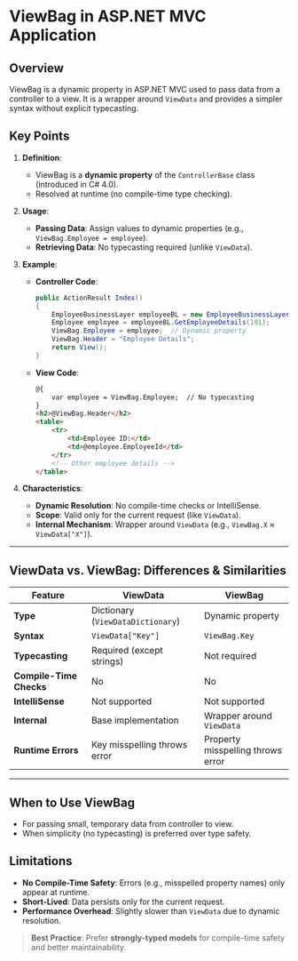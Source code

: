 # ViewBag in ASP.NET MVC Application

## Overview
ViewBag is a dynamic property in ASP.NET MVC used to pass data from a controller to a view. It is a wrapper around `ViewData` and provides a simpler syntax without explicit typecasting.

## Key Points
1. **Definition**:
   - ViewBag is a **dynamic property** of the `ControllerBase` class (introduced in C# 4.0).
   - Resolved at runtime (no compile-time type checking).

2. **Usage**:
   - **Passing Data**: Assign values to dynamic properties (e.g., `ViewBag.Employee = employee`).
   - **Retrieving Data**: No typecasting required (unlike `ViewData`).

3. **Example**:
   - **Controller Code**:
     ```csharp
     public ActionResult Index()
     {
         EmployeeBusinessLayer employeeBL = new EmployeeBusinessLayer();
         Employee employee = employeeBL.GetEmployeeDetails(101);
         ViewBag.Employee = employee;  // Dynamic property
         ViewBag.Header = "Employee Details";
         return View();
     }
     ```
   - **View Code**:
     ```html
     @{
         var employee = ViewBag.Employee;  // No typecasting
     }
     <h2>@ViewBag.Header</h2>
     <table>
         <tr>
             <td>Employee ID:</td>
             <td>@employee.EmployeeId</td>
         </tr>
         <!-- Other employee details -->
     </table>
     ```

4. **Characteristics**:
   - **Dynamic Resolution**: No compile-time checks or IntelliSense.
   - **Scope**: Valid only for the current request (like `ViewData`).
   - **Internal Mechanism**: Wrapper around `ViewData` (e.g., `ViewBag.X` ≈ `ViewData["X"]`).

---

## ViewData vs. ViewBag: Differences & Similarities

| Feature               | ViewData                          | ViewBag                           |
|-----------------------|-----------------------------------|-----------------------------------|
| **Type**              | Dictionary (`ViewDataDictionary`) | Dynamic property                  |
| **Syntax**            | `ViewData["Key"]`                | `ViewBag.Key`                     |
| **Typecasting**       | Required (except strings)         | Not required                      |
| **Compile-Time Checks**| No                                | No                                |
| **IntelliSense**      | Not supported                    | Not supported                    |
| **Internal**          | Base implementation              | Wrapper around `ViewData`        |
| **Runtime Errors**    | Key misspelling throws error      | Property misspelling throws error |

---

## When to Use ViewBag
- For passing small, temporary data from controller to view.
- When simplicity (no typecasting) is preferred over type safety.

## Limitations
- **No Compile-Time Safety**: Errors (e.g., misspelled property names) only appear at runtime.
- **Short-Lived**: Data persists only for the current request.
- **Performance Overhead**: Slightly slower than `ViewData` due to dynamic resolution.

> **Best Practice**: Prefer **strongly-typed models** for compile-time safety and better maintainability.